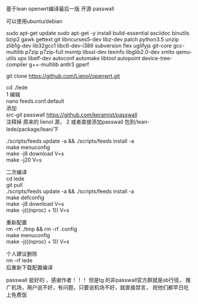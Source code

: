 基于lean openwrt编译最后一版 开源 passwall

可以使用ubuntu/debian

sudo apt-get update
sudo apt-get -y install build-essential asciidoc binutils bzip2 gawk gettext git libncurses5-dev libz-dev patch python3.5 unzip zlib1g-dev lib32gcc1 libc6-dev-i386 subversion flex uglifyjs git-core gcc-multilib p7zip p7zip-full msmtp libssl-dev texinfo libglib2.0-dev xmlto qemu-utils upx libelf-dev autoconf automake libtool autopoint device-tree-compiler g++-multilib antlr3 gperf


git clone https://github.com/Lienol/openwrt.git

cd ./lede  
1 编辑   
nano feeds.conf.default  
添加  
src-git passwall https://github.com/keramist/passwall  
注释掉 原来的 lienol 源，
2 或者直接添加passwall 包到/lean-lede/package/lean/下

./scripts/feeds update -a && ./scripts/feeds install -a  
make menuconfig  
make -j8 download V=s  
make -j20 V=s  


二次编译  
cd lede  
git pull  
./scripts/feeds update -a && ./scripts/feeds install -a  
make defconfig  
make -j8 download V=s   
make -j$(($(nproc) + 1)) V=s  

重新配置  
rm -rf ./tmp && rm -rf .config  
make menuconfig  
make -j$(($(nproc) + 1)) V=s  

个人建议删除  
rm -rf lede  
后重新下载配置编译  

passwall 挺好的 ，感谢作者！！！
但是tg 的非passwall官方群就是sb行径，
推广机场，用户说不好，有问题，只要说机场不好，就直接禁言，
祝他们都早日吃上免费饭
